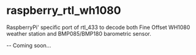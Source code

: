 # raspberry_rtl_wh1080
RaspberryPi' specific port of rtl_433 to decode both Fine Offset WH1080 weather station and BMP085/BMP180 barometric sensor.


-- Coming soon...
